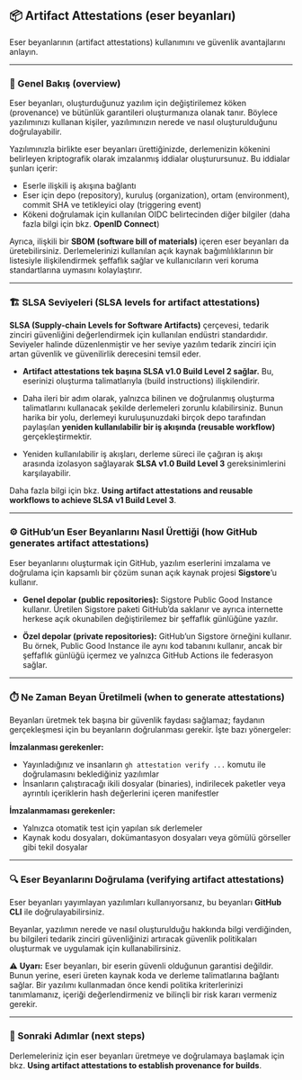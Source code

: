 ## 📦 Artifact Attestations (eser beyanları)

Eser beyanlarının (artifact attestations) kullanımını ve güvenlik avantajlarını anlayın.

---

### 📖 Genel Bakış (overview)

Eser beyanları, oluşturduğunuz yazılım için değiştirilemez köken (provenance) ve bütünlük garantileri oluşturmanıza olanak tanır. Böylece yazılımınızı kullanan kişiler, yazılımınızın nerede ve nasıl oluşturulduğunu doğrulayabilir.

Yazılımınızla birlikte eser beyanları ürettiğinizde, derlemenizin kökenini belirleyen kriptografik olarak imzalanmış iddialar oluşturursunuz. Bu iddialar şunları içerir:

* Eserle ilişkili iş akışına bağlantı
* Eser için depo (repository), kuruluş (organization), ortam (environment), commit SHA ve tetikleyici olay (triggering event)
* Kökeni doğrulamak için kullanılan OIDC belirtecinden diğer bilgiler (daha fazla bilgi için bkz. **OpenID Connect**)

Ayrıca, ilişkili bir **SBOM (software bill of materials)** içeren eser beyanları da üretebilirsiniz. Derlemelerinizi kullanılan açık kaynak bağımlılıklarının bir listesiyle ilişkilendirmek şeffaflık sağlar ve kullanıcıların veri koruma standartlarına uymasını kolaylaştırır.

---

### 🏗️ SLSA Seviyeleri (SLSA levels for artifact attestations)

**SLSA (Supply-chain Levels for Software Artifacts)** çerçevesi, tedarik zinciri güvenliğini değerlendirmek için kullanılan endüstri standardıdır. Seviyeler halinde düzenlenmiştir ve her seviye yazılım tedarik zinciri için artan güvenlik ve güvenilirlik derecesini temsil eder.

* **Artifact attestations tek başına SLSA v1.0 Build Level 2 sağlar.**
  Bu, eserinizi oluşturma talimatlarıyla (build instructions) ilişkilendirir.

* Daha ileri bir adım olarak, yalnızca bilinen ve doğrulanmış oluşturma talimatlarını kullanacak şekilde derlemeleri zorunlu kılabilirsiniz.
  Bunun harika bir yolu, derlemeyi kuruluşunuzdaki birçok depo tarafından paylaşılan **yeniden kullanılabilir bir iş akışında (reusable workflow)** gerçekleştirmektir.

* Yeniden kullanılabilir iş akışları, derleme süreci ile çağıran iş akışı arasında izolasyon sağlayarak **SLSA v1.0 Build Level 3** gereksinimlerini karşılayabilir.

Daha fazla bilgi için bkz. **Using artifact attestations and reusable workflows to achieve SLSA v1 Build Level 3**.

---

### ⚙️ GitHub’un Eser Beyanlarını Nasıl Ürettiği (how GitHub generates artifact attestations)

Eser beyanlarını oluşturmak için GitHub, yazılım eserlerini imzalama ve doğrulama için kapsamlı bir çözüm sunan açık kaynak projesi **Sigstore**’u kullanır.

* **Genel depolar (public repositories):** Sigstore Public Good Instance kullanır.
  Üretilen Sigstore paketi GitHub’da saklanır ve ayrıca internette herkese açık okunabilen değiştirilemez bir şeffaflık günlüğüne yazılır.

* **Özel depolar (private repositories):** GitHub’un Sigstore örneğini kullanır.
  Bu örnek, Public Good Instance ile aynı kod tabanını kullanır, ancak bir şeffaflık günlüğü içermez ve yalnızca GitHub Actions ile federasyon sağlar.

---

### ⏱️ Ne Zaman Beyan Üretilmeli (when to generate attestations)

Beyanları üretmek tek başına bir güvenlik faydası sağlamaz; faydanın gerçekleşmesi için bu beyanların doğrulanması gerekir. İşte bazı yönergeler:

**İmzalanması gerekenler:**

* Yayınladığınız ve insanların `gh attestation verify ...` komutu ile doğrulamasını beklediğiniz yazılımlar
* İnsanların çalıştıracağı ikili dosyalar (binaries), indirilecek paketler veya ayrıntılı içeriklerin hash değerlerini içeren manifestler

**İmzalanmaması gerekenler:**

* Yalnızca otomatik test için yapılan sık derlemeler
* Kaynak kodu dosyaları, dokümantasyon dosyaları veya gömülü görseller gibi tekil dosyalar

---

### 🔍 Eser Beyanlarını Doğrulama (verifying artifact attestations)

Eser beyanları yayımlayan yazılımları kullanıyorsanız, bu beyanları **GitHub CLI** ile doğrulayabilirsiniz.

Beyanlar, yazılımın nerede ve nasıl oluşturulduğu hakkında bilgi verdiğinden, bu bilgileri tedarik zinciri güvenliğinizi artıracak güvenlik politikaları oluşturmak ve uygulamak için kullanabilirsiniz.

⚠️ **Uyarı:**
Eser beyanları, bir eserin güvenli olduğunun garantisi değildir. Bunun yerine, eseri üreten kaynak koda ve derleme talimatlarına bağlantı sağlar. Bir yazılımı kullanmadan önce kendi politika kriterlerinizi tanımlamanız, içeriği değerlendirmeniz ve bilinçli bir risk kararı vermeniz gerekir.

---

### 📌 Sonraki Adımlar (next steps)

Derlemeleriniz için eser beyanları üretmeye ve doğrulamaya başlamak için bkz. **Using artifact attestations to establish provenance for builds**.
